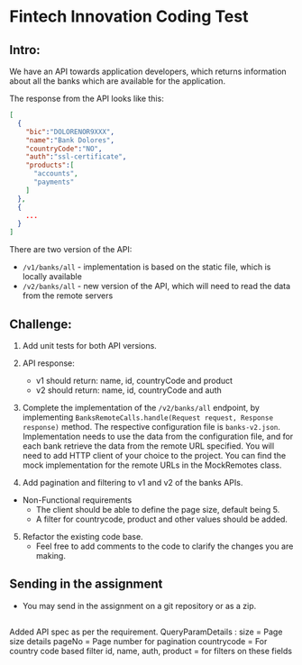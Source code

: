 # Fintech Innovation Coding Test

## Intro:
We have an API towards application developers, which returns information about all the banks which are available for the application.

The response from the API looks like this:
```json
[
  {
    "bic":"DOLORENOR9XXX",
    "name":"Bank Dolores",
    "countryCode":"NO",
    "auth":"ssl-certificate",
    "products":[
      "accounts",
      "payments"
    ]   
  },
  {
    ...
  }
]
```
There are two version of the API:

- `/v1/banks/all` - implementation is based on the static file, which is locally available
- `/v2/banks/all` - new version of the API, which will need to read the data from the remote servers

## Challenge:
1. Add unit tests for both API versions.

2. API response:
    - v1 should return: name, id, countryCode and product
    - v2 should return: name, id, countryCode and auth

3. Complete the implementation of the `/v2/banks/all` endpoint, by implementing `BanksRemoteCalls.handle(Request request, Response response)` method.
The respective configuration file is `banks-v2.json`. Implementation needs to use the data from the configuration file,
and for each bank retrieve the data from the remote URL specified. You will need to add HTTP client of your choice to the project. 
You can find the mock implementation for the remote URLs in the MockRemotes class. 

4. Add pagination and filtering to v1 and v2 of the banks APIs.
- Non-Functional requirements
  - The client should be able to define the page size, default being 5.
  - A filter for countrycode, product and other values should be added.

5. Refactor the existing code base.
    - Feel free to add comments to the code to clarify the changes you are making.
## Sending in the assignment
- You may send in the assignment on a git repository or as a zip.

##
Added API spec as per the requirement.
QueryParamDetails :
size = Page size details
pageNo = Page number for pagination
countrycode = For country code based filter
id, name, auth, product = for filters on these fields


